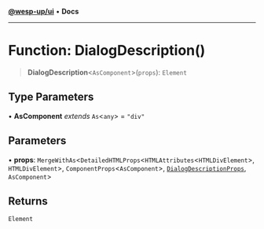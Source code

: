 [**@wesp-up/ui**](../README.md) • **Docs**

***

# Function: DialogDescription()

> **DialogDescription**\<`AsComponent`\>(`props`): `Element`

## Type Parameters

• **AsComponent** *extends* `As`\<`any`\> = `"div"`

## Parameters

• **props**: `MergeWithAs`\<`DetailedHTMLProps`\<`HTMLAttributes`\<`HTMLDivElement`\>, `HTMLDivElement`\>, `ComponentProps`\<`AsComponent`\>, [`DialogDescriptionProps`](../interfaces/DialogDescriptionProps.md), `AsComponent`\>

## Returns

`Element`
